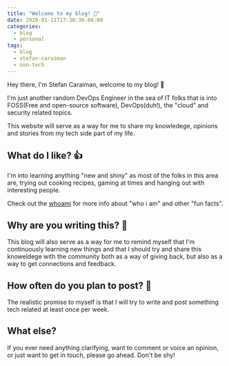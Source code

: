 ```yaml
---
title: "Welcome to my blog! 🎉"
date: 2020-01-11T17:30:30-04:00
categories:
  - blog
  - personal
tags:
  - blog
  - stefan-caraiman
  - non-tech
---
```


Hey there, I'm Stefan Caraiman, welcome to my blog! 👋

I'm just another random DevOps Engineer in the sea of IT folks that is into FOSS(Free and open-source software), DevOps(duh!), the "cloud" and security related topics.

This website will serve as a way for me to share my knowledege, opinions and stories from my tech side part of my life.

## What do I like? 👍

I'm into learning anything "new and shiny" as most of the folks in this area are, trying out cooking recipes, gaming at times and hanging out with interesting people.

Check out the [whoami][whoami] for more info about "who i am" and other "fun facts".

## Why are you writing this? 💭

This blog will also serve as a way for me to remind myself that I'm continuously learning new things and that I should try and share this knoweldege with the community both as a way of giving back, but also as a way to get connections and feedback.

## How often do you plan to post? 🤔

The realistic promise to myself is that I will try to write and post something tech related at least once per week.

## What else?

If you ever need anything clarifying, want to comment or voice an opinion, or just want to get in touch, please go ahead. Don't be shy!

[whoami]: https://stefan-caraiman.github.io/whoami
